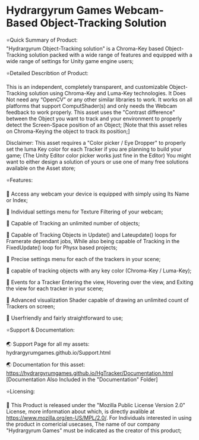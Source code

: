 # Hydrargyrum Games Webcam-Based Object-Tracking Solution

⭐Quick Summary of Product:
<br>"Hydrargyrum Object-Tracking solution" is a Chroma-Key based Object-Tracking solution packed with a wide range of features and equipped with a wide range of settings for Unity game engine users;

⭐Detailed Describtion of Product: 

This is an independent, completely transparent, and customizable Object-Tracking solution using Chroma-Key and Luma-Key technologies. It Does Not need any “OpenCV” or any other similar libraries to work. It works on all platforms that support ComputShader(s) and only needs the Webcam feedback to work properly.
This asset uses the "Contrast difference" between the Object you want to track and your environment to properly detect the Screen-Space position of an Object; [Note that this asset relies on Chroma-Keying the object to track its position;]

Disclaimer: This asset requires a "Color picker / Eye Dropper" to properly set the luma Key color for each Tracker if you are planning to build your game; (The Unity Editor color picker works just fine in the Editor) You might want to either design a solution of yours or use one of many free solutions available on the Asset store;

⭐Features:

📌 Access any webcam your device is equipped with simply using Its Name or Index;

📌 Individual settings menu for Texture Filtering of your webcam;

📌 Capable of Tracking an unlimited number of objects;

📌 Capable of Tracking Objects in Update() and Lateupdate() loops for Framerate dependant jobs, While also being capable of Tracking in the FixedUpdate() loop for Physx based projects;

📌 Precise settings menu for each of the trackers in your scene;

📌 capable of tracking objects with any key color (Chroma-Key / Luma-Key);

📌 Events for a Tracker Entering the view, Hovering over the view, and Exiting the view for each tracker in your scene;

📌 Advanced visualization Shader capable of drawing an unlimited count of Trackers on screen;

📌 Userfriendly and fairly straightforward to use;

⭐Support & Documentation:

🌏 Support Page for all my assets: hydrargyrumgames.github.io/Support.html

🌏 Documentation for this asset: https://hydrargyrumgames.github.io/HgTracker/Documentation.html [Documentation Also Included in the "Documentation" Folder]

⭐Licensing:

📜 This Product is released under the "Mozilla Public License Version 2.0" License, more information about which, is directly avalible at https://www.mozilla.org/en-US/MPL/2.0/. For Individuals interested in using the product in comericial usecases, The name of our company "Hydrargyrum Games" must be indicated as the creator of this product;






